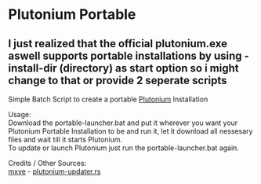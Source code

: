 # Plutonium Portable
## I just realized that the official plutonium.exe aswell supports portable installations by using -install-dir (directory) as start option so i might change to that or provide 2 seperate scripts
Simple Batch Script to create a portable [Plutonium](https://plutonium.pw/) Installation

Usage:<br>
Download the portable-launcher.bat and put it wherever you want your Plutonium Portable Installation to be and run it, let it download all nessesary files and wait till it starts Plutonium.<br>
To update or launch Plutonium just run the portable-launcher.bat again.

Credits / Other Sources:<br>
[mxve](https://github.com/mxve) - [plutonium-updater.rs](https://github.com/mxve/plutonium-updater.rs)
